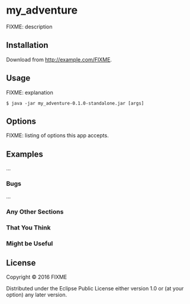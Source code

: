 # my_adventure

FIXME: description

## Installation

Download from http://example.com/FIXME.

## Usage

FIXME: explanation

    $ java -jar my_adventure-0.1.0-standalone.jar [args]

## Options

FIXME: listing of options this app accepts.

## Examples

...

### Bugs

...

### Any Other Sections
### That You Think
### Might be Useful

## License

Copyright © 2016 FIXME

Distributed under the Eclipse Public License either version 1.0 or (at
your option) any later version.
